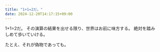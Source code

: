 ```yaml
---
title: "1+1=2だ。"
date: 2024-12-20T14:17:15+09:00
---
```

1+1=2だ。
その演算の結果を出せる限り、世界はお前に味方する。
絶対を踏みしめて歩いていける。

たとえ、それが偽物であっても。
